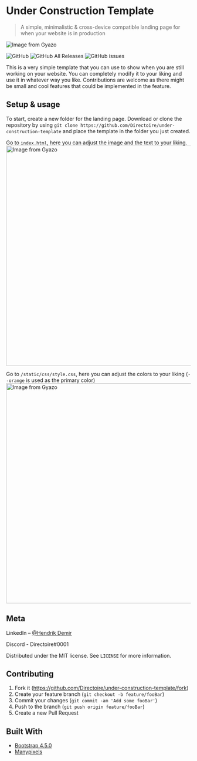 # Under Construction Template
> A simple, minimalistic & cross-device compatible landing page for when your website is in production

<img src="https://github.com/Directoire/under-construction-template/blob/master/demo.png" alt="Image from Gyazo"/>

![GitHub](https://img.shields.io/github/license/Directoire/under-construction-template)
![GitHub All Releases](https://img.shields.io/github/downloads/Directoire/under-construction-template/total)
![GitHub issues](https://img.shields.io/github/issues/Directoire/under-construction-template)

This is a very simple template that you can use to show when you are still working on your website. You can completely modify it to your liking and use it in whatever way you like. Contributions are welcome as there might be small and cool features that could be implemented in the feature.

## Setup & usage

To start, create a new folder for the landing page. Download or clone the repository by using `git clone https://github.com/Directoire/under-construction-template` and place the template in the folder you just created.

Go to `index.html`, here you can adjust the image and the text to your liking.
<img src="https://i.gyazo.com/7a1001014e1ad4ec3466c73a5fd37bc6.gif" alt="Image from Gyazo" width="600"/>


Go to `/static/css/style.css`, here you can adjust the colors to your liking (`--orange` is used as the primary color)
<img src="https://i.gyazo.com/e7fab16ea2279e11559b6d7b615ad405.gif" alt="Image from Gyazo" width="600"/>

## Meta

LinkedIn – [@Hendrik Demir](https://www.linkedin.com/in/efehandemir/)

Discord - Directoire#0001

Distributed under the MIT license. See ``LICENSE`` for more information.

## Contributing

1. Fork it (<https://github.com/Directoire/under-construction-template/fork>)
2. Create your feature branch (`git checkout -b feature/fooBar`)
3. Commit your changes (`git commit -am 'Add some fooBar'`)
4. Push to the branch (`git push origin feature/fooBar`)
5. Create a new Pull Request

## Built With
- [Bootstrap 4.5.0](https://getbootstrap.com/)
- [Manypixels](https://www.manypixels.co/)
